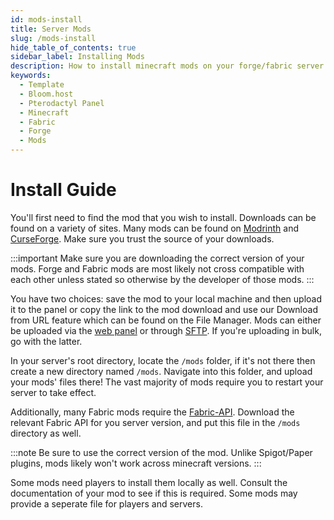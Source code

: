 ```yaml
---
id: mods-install
title: Server Mods
slug: /mods-install
hide_table_of_contents: true
sidebar_label: Installing Mods
description: How to install minecraft mods on your forge/fabric server.
keywords:
  - Template
  - Bloom.host
  - Pterodactyl Panel
  - Minecraft
  - Fabric
  - Forge
  - Mods
---
```

# Install Guide
You'll first need to find the mod that you wish to install. Downloads can be found on a variety of sites. Many mods can be found on [Modrinth](https://modrinth.com/mods) and [CurseForge](https://www.curseforge.com/minecraft/mc-mods). Make sure you trust the source of your downloads.

:::important
Make sure you are downloading the correct version of your mods. Forge and Fabric mods are most likely not cross compatible with each other unless stated so otherwise by the developer of those mods.
:::

You have two choices: save the mod to your local machine and then upload it to the panel or copy the link to the mod download and use our Download from URL feature which can be found on the File Manager. Mods can either be uploaded via the [web panel](https://mc.bloom.host) or through [SFTP](https://docs.bloom.host/how-to-use-sftp). If you're uploading in bulk, go with the latter. 

In your server's root directory, locate the `/mods` folder, if it's not there then create a new directory named `/mods`. Navigate into this folder, and upload your mods' files there! The vast majority of mods require you to restart your server to take effect.

Additionally, many Fabric mods require the [Fabric-API](https://www.curseforge.com/minecraft/mc-mods/fabric-api). Download the relevant Fabric API for you server version, and put this file in the `/mods` directory as well.

:::note
Be sure to use the correct version of the mod. Unlike Spigot/Paper plugins, mods likely won't work across minecraft versions.
:::


Some mods need players to install them locally as well. Consult the documentation of your mod to see if this is required. Some mods may provide a seperate file for players and servers.

